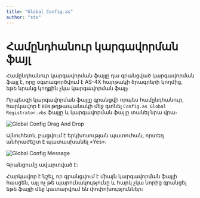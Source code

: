 ```yaml
---
title: "Global Config.as"
author: "sts"
---
```


# Համընդհանուր կարգավորման ֆայլ 

Համընդհանուր կարգավորման ֆայլը դա գրանցված կարգավորման ֆայլ է, որը օգտագործվում է AS-4X հարթակի ծրագրերի կողմից, եթե նրանց կողքին չկա կարգավորման ֆայլ։

Որպեսզի կարգավորման ֆայլը գրանցվի որպես համընդհանուր, հարկավոր է `BIN` թղթապանակի մեջ գտնել `Config.as Global Registrator.vbs` ֆայլը և կարգավորման ֆայլը տանել նրա վրա։ 

![Global Config Drag And Drop](../IMAGES/GlobalConfigDrag.png)

Այնուհետև բացվում է երկխոսության պատուհան, որտեղ անհրաժեշտ է պատասխանել «Yes»։

![Global Config Message](../IMAGES/GlobalConfigMsg.png)

Գրանցումը ավարտված է։

Հարկավոր է նշել, որ գրանցվում է միայն կարգավորման ֆայլի հասցեն, այլ ոչ թե պարունակությունը և հարկ չկա նորից գրանցել եթե ֆայլի մեջ կատարվում են փոփոխություններ։
